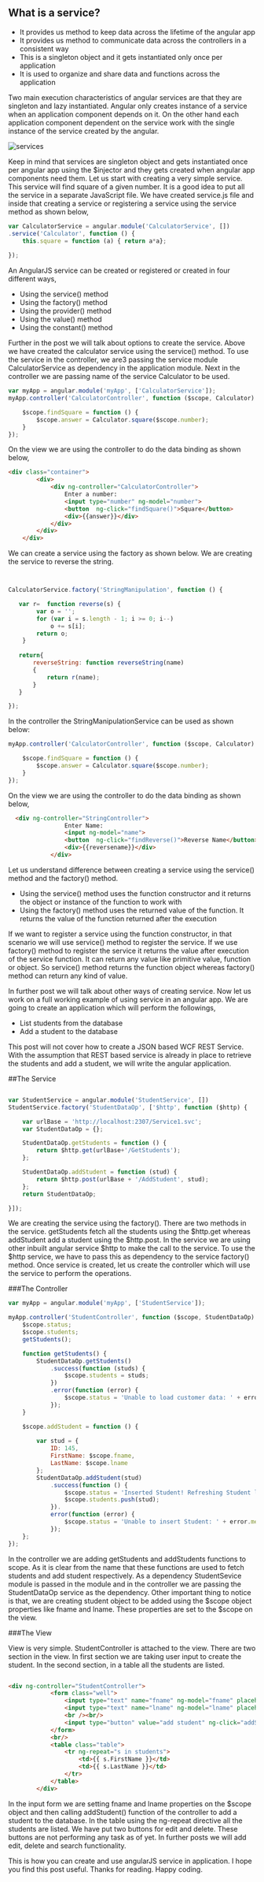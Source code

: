 ## What is a service?

- It provides us method to keep data across the lifetime of the angular app 
- It provides us method to communicate data across the controllers in a consistent way
- This is a singleton object and it gets instantiated only once per application 
- It is used to organize  and share data and functions across the application 

Two main execution characteristics of angular services are that they are singleton and lazy instantiated. Angular only creates instance of a service when an application component depends on it. On the other hand each application component dependent on the service work with the single instance of the service created by the angular. 

![services](https://dhananjay25.files.wordpress.com/2015/02/image6.png)

Keep in mind that services are singleton object and gets instantiated once per angular app using the $injector and they gets created when angular app components need them. 
Let us start with creating a very simple service. This service will find square of a given number. It is a good idea to put all the service in a separate JavaScript file.  We have created service.js file and inside that creating a service or registering a service using the service method as shown below, 

```javascript
var CalculatorService = angular.module('CalculatorService', [])
.service('Calculator', function () {
    this.square = function (a) { return a*a};
    
});
```
An AngularJS service can be created or registered or created in four different ways, 

- Using the service() method
- Using the factory() method 
- Using the provider() method
- Using the value() method
- Using the constant() method 

Further in the post we will talk about options to create the service.  Above we have created the calculator service using the service() method. 
To use the service in the controller, we are3 passing the service module CalculatorService as dependency in the application module. Next in the controller we are passing name of the service Calculator to be used. 

```javascript
var myApp = angular.module('myApp', ['CalculatorService']);
myApp.controller('CalculatorController', function ($scope, Calculator) {

    $scope.findSquare = function () {
        $scope.answer = Calculator.square($scope.number);
    }
});

```

On the view we are using the controller to do the data binding as shown below, 

```html
<div class="container">
        <div>
            <div ng-controller="CalculatorController">
                Enter a number:
                <input type="number" ng-model="number">
                <button  ng-click="findSquare()">Square</button>
                <div>{{answer}}</div>
            </div>
        </div>
    </div>

```

We can create a service using the factory as shown below. We are creating the service to reverse the string. 

```javascript


CalculatorService.factory('StringManipulation', function () {

   var r=  function reverse(s) {
        var o = '';
        for (var i = s.length - 1; i >= 0; i--)
            o += s[i];
        return o;
    }
    
   return{
       reverseString: function reverseString(name)
       {
           return r(name);
       }
   }

});
```

In the controller the StringManipulationService can be used as shown below:

```javascript
myApp.controller('CalculatorController', function ($scope, Calculator) {

    $scope.findSquare = function () {
        $scope.answer = Calculator.square($scope.number);
    }
});


```

On the view we are using the controller to do the data binding as shown below, 

```html
  <div ng-controller="StringController">
                Enter Name:
                <input ng-model="name">
                <button  ng-click="findReverse()">Reverse Name</button>
                <div>{{reversename}}</div>
            </div>

```

Let us understand difference between creating a service using the service() method and the factory() method. 

- Using the service() method uses the function constructor and it returns the object or instance of the function to work with 
- Using the factory() method uses the returned value of the function. It returns the value of the function returned after the execution 

If we want to register a service using the function constructor, in that scenario we will use service()  method to register the service. If we use factory() method to register the service it returns the value after execution of the service function. It can return any value like primitive value, function or object. So service() method returns the function object whereas factory() method can return any kind of value. 

In further post we will talk about other ways of creating service. Now let us work on a full working example of using service in an angular app. We are going to create an application which will perform the followings, 

- List students from the database
- Add a student to the database 


This post will not cover how to create a JSON based WCF REST Service. With the assumption that REST based service is already in place to retrieve the students and add a student, we will write the angular application. 

##The Service 

~~~javascript

var StudentService = angular.module('StudentService', [])
StudentService.factory('StudentDataOp', ['$http', function ($http) {

    var urlBase = 'http://localhost:2307/Service1.svc';
    var StudentDataOp = {};

    StudentDataOp.getStudents = function () {
        return $http.get(urlBase+'/GetStudents');
    };

    StudentDataOp.addStudent = function (stud) {
        return $http.post(urlBase + '/AddStudent', stud);
    };
    return StudentDataOp;

}]);


~~~

We are creating the service using the factory(). There are two methods in the service. getStudents fetch all the students  using the $http.get whereas addStudent add a student using the $http.post. In the service we are using other inbuilt angular service $http to make the call to the service. To use the $http service, we have to pass this as dependency to the service factory() method. 
Once service is created, let us create the controller which will use the service to perform the operations. 

###The Controller 

~~~javascript 
var myApp = angular.module('myApp', ['StudentService']);

myApp.controller('StudentController', function ($scope, StudentDataOp) {
    $scope.status;
    $scope.students;
    getStudents();

    function getStudents() {
        StudentDataOp.getStudents()
            .success(function (studs) {
                $scope.students = studs;
            })
            .error(function (error) {
                $scope.status = 'Unable to load customer data: ' + error.message;
            });
    }

    $scope.addStudent = function () {
        
        var stud = {
            ID: 145,
            FirstName: $scope.fname,
            LastName: $scope.lname
        };
        StudentDataOp.addStudent(stud)
            .success(function () {
                $scope.status = 'Inserted Student! Refreshing Student list.';
                $scope.students.push(stud);
            }).
            error(function (error) {
                $scope.status = 'Unable to insert Student: ' + error.message;
            });
    };
});


~~~

In the controller we are adding getStudents and addStudents functions to scope. As it is clear from the name that these functions are used to fetch students and add student respectively. As a dependency StudentSevice module is passed in the module and in the controller we are passing the StudentDataOp service as the dependency. 
Other important thing to notice is that, we are creating student object to be added using the $scope object properties like fname and lname. These properties are set to the $scope on the view. 

###The View

View is very simple. StudentController is attached to the view. There are two section in the view. In first section we are taking user input to create the student. In the second section, in a table all the students are listed. 

~~~html

<div ng-controller="StudentController">
            <form class="well">               
                <input type="text" name="fname" ng-model="fname" placeholder="first name" /> <br/>       
                <input type="text" name="lname" ng-model="lname" placeholder="last name" />             
                <br /><br/>               
                <input type="button" value="add student" ng-click="addStudent()" />
            </form>
            <br/>
            <table class="table">
                <tr ng-repeat="s in students">
                    <td>{{ s.FirstName }}</td>
                    <td>{{ s.LastName }}</td>
                </tr>
            </table>
        </div>

~~~

In the input form we are setting fname and lname properties on the $scope object and then calling addStudent() function of the controller to add a student to the database. 
In the table using the ng-repeat directive all the students are listed. We have put two buttons for edit and delete. These buttons are not performing any task as of yet. In further posts we will add edit, delete and search functionality.

This is how you can create and use angularJS service in application. I hope you find this post useful. Thanks for reading. Happy coding.  




